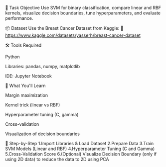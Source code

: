 📌 Task Objective
Use SVM for binary classification, compare linear and RBF kernels, visualize decision boundaries, tune hyperparameters, and evaluate performance.

📦 Dataset
Use the Breast Cancer Dataset from Kaggle:
🔗 https://www.kaggle.com/datasets/yasserh/breast-cancer-dataset

🛠 Tools Required

Python

Libraries: pandas, numpy, matplotlib

IDE: Jupyter Notebook 

🎯 What You'll Learn

Margin maximization

Kernel trick (linear vs RBF)

Hyperparameter tuning (C, gamma)

Cross-validation

Visualization of decision boundaries

🧪 Step-by-Step 
1.Import Libraries & Load Dataset
2.Prepare Data
3.Train SVM Models (Linear and RBF)
4.Hyperparameter Tuning (C and Gamma)
5.Cross-Validation Score
6.(Optional) Visualize Decision Boundary (only if using 2D data)
to reduce the data to 2D using PCA
